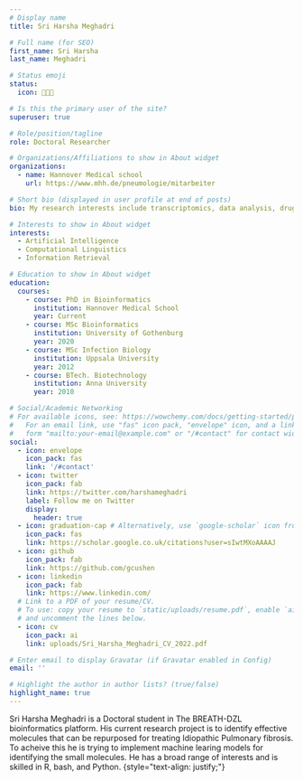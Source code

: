 ```yaml
---
# Display name
title: Sri Harsha Meghadri

# Full name (for SEO)
first_name: Sri Harsha
last_name: Meghadri

# Status emoji
status:
  icon: 👨🏻‍💻

# Is this the primary user of the site?
superuser: true

# Role/position/tagline
role: Doctoral Researcher

# Organizations/Affiliations to show in About widget
organizations:
  - name: Hannover Medical school
    url: https://www.mhh.de/pneumologie/mitarbeiter

# Short bio (displayed in user profile at end of posts)
bio: My research interests include transcriptomics, data analysis, drug repurposing for Idiopathic pulmonary fibrosis.

# Interests to show in About widget
interests:
  - Artificial Intelligence
  - Computational Linguistics
  - Information Retrieval

# Education to show in About widget
education:
  courses:
    - course: PhD in Bioinformatics
      institution: Hannover Medical School
      year: Current
    - course: MSc Bioinformatics
      institution: University of Gothenburg
      year: 2020
    - course: MSc Infection Biology
      institution: Uppsala University
      year: 2012
    - course: BTech. Biotechnology
      institution: Anna University
      year: 2010  

# Social/Academic Networking
# For available icons, see: https://wowchemy.com/docs/getting-started/page-builder/#icons
#   For an email link, use "fas" icon pack, "envelope" icon, and a link in the
#   form "mailto:your-email@example.com" or "/#contact" for contact widget.
social:
  - icon: envelope
    icon_pack: fas
    link: '/#contact'
  - icon: twitter
    icon_pack: fab
    link: https://twitter.com/harshameghadri
    label: Follow me on Twitter
    display:
      header: true
  - icon: graduation-cap # Alternatively, use `google-scholar` icon from `ai` icon pack
    icon_pack: fas
    link: https://scholar.google.co.uk/citations?user=sIwtMXoAAAAJ
  - icon: github
    icon_pack: fab
    link: https://github.com/gcushen
  - icon: linkedin
    icon_pack: fab
    link: https://www.linkedin.com/
  # Link to a PDF of your resume/CV.
  # To use: copy your resume to `static/uploads/resume.pdf`, enable `ai` icons in `params.yaml`,
  # and uncomment the lines below.
  - icon: cv
    icon_pack: ai
    link: uploads/Sri_Harsha_Meghadri_CV_2022.pdf

# Enter email to display Gravatar (if Gravatar enabled in Config)
email: ''

# Highlight the author in author lists? (true/false)
highlight_name: true
---
```


Sri Harsha Meghadri is a Doctoral student in The BREATH-DZL bioinformatics platform. His current research project is to identify effective molecules that can be repurposed for treating Idiopathic Pulmonary fibrosis. To acheive this he is trying to implement machine learing models for identifying the small molecules. He has a broad range of interests and is skilled in R, bash, and Python. 
{style="text-align: justify;"}

